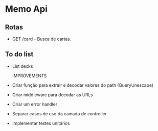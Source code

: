 # Memo Api

## Rotas

- GET /card - Busca de cartas.

## To do list
- List decks

 
  IMPROVEMENTS
- Criar função para extrair e decodar valores do path (QueryUnescape)
- Criar middleware para decodar as URLs
- Criar um error handler
- Separar casos de uso da camada de controller
- Implementar testes unitários